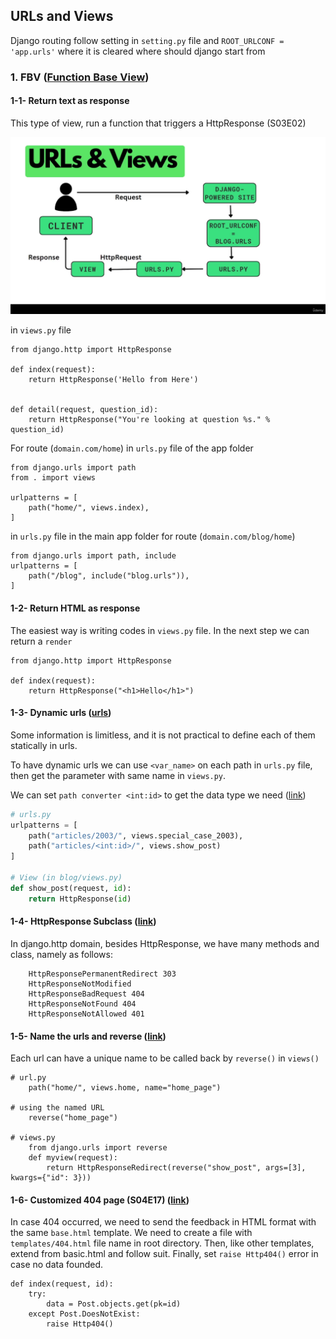 ## URLs and Views 

Django routing follow setting in `setting.py` file and `ROOT_URLCONF = 'app.urls'`
where it is cleared where should django start from

### 1. FBV ([Function Base View](https://docs.djangoproject.com/en/5.1/ref/request-response/#httpresponse-objects))

#### 1-1- Return text as response

This type of view, run a function that triggers a HttpResponse (S03E02)

![url_views](./assets/img/url_views.png)

in `views.py` file
```
from django.http import HttpResponse

def index(request):
    return HttpResponse('Hello from Here')
   
   
def detail(request, question_id):
    return HttpResponse("You're looking at question %s." % question_id)
```


For route (`domain.com/home`) in `urls.py` file of the app folder
```
from django.urls import path
from . import views

urlpatterns = [
    path("home/", views.index),
]
```

in `urls.py` file in the main app folder for route (`domain.com/blog/home`)
```
from django.urls import path, include
urlpatterns = [
    path("/blog", include("blog.urls")),
]
```



#### 1-2- Return HTML as response

The easiest way is writing codes in `views.py` file. In the next step we can return a `render`

```
from django.http import HttpResponse

def index(request):
    return HttpResponse("<h1>Hello</h1>")
```

#### 1-3- Dynamic urls ([urls](https://docs.djangoproject.com/en/5.1/topics/http/urls/))

Some information is limitless, and it is not practical 
to define each of them statically in urls.

To have dynamic urls 
we can use `<var_name>` on each path in `urls.py` file, then get 
the parameter with same name in `views.py`.

We can set `path converter <int:id>` to get the data type we need ([link](https://docs.djangoproject.com/en/5.1/topics/http/urls/#path-converters))

```python
# urls.py
urlpatterns = [
    path("articles/2003/", views.special_case_2003),
    path("articles/<int:id>/", views.show_post)
]

# View (in blog/views.py)
def show_post(request, id):
    return HttpResponse(id)
```

#### 1-4- HttpResponse Subclass ([link](https://docs.djangoproject.com/en/5.1/ref/request-response/#httpresponse-subclasses))

In django.http domain, besides HttpResponse, we have many methods and class, namely as follows:

```
    HttpResponsePermanentRedirect 303
    HttpResponseNotModified
    HttpResponseBadRequest 404
    HttpResponseNotFound 404
    HttpResponseNotAllowed 401
```


#### 1-5- Name the urls and reverse ([link](https://docs.djangoproject.com/en/5.1/ref/urlresolvers/#django.urls.reverse))

Each url can have a unique name to be called back by `reverse()` in `views()`

```
# url.py
    path("home/", views.home, name="home_page")

# using the named URL
    reverse("home_page")

# views.py
    from django.urls import reverse
    def myview(request):
        return HttpResponseRedirect(reverse("show_post", args=[3], kwargs={"id": 3}))
```

#### 1-6- Customized 404 page (S04E17) ([link](https://docs.djangoproject.com/en/5.1/topics/http/views/#django.http.Http404))

In case 404 occurred, we need to send the feedback in HTML format with the same `base.html` template. 
We need to create a file with `templates/404.html` file name in root directory.
Then, like other templates, extend from basic.html and follow suit.
Finally, set `raise Http404()` error in case no data founded.

```django
def index(request, id):
    try:
        data = Post.objects.get(pk=id)
    except Post.DoesNotExist:
        raise Http404()
```